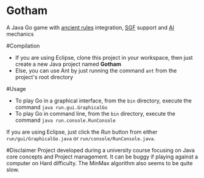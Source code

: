 Gotham
======

A Java Go game with [ancient rules](http://en.wikipedia.org/wiki/Rules_of_Go) integration, [SGF](http://en.wikipedia.org/wiki/Smart_Game_Format) support and [AI](http://en.wikipedia.org/wiki/Negamax) mechanics

#Compilation
- If you are using Eclipse, clone this project in your workspace, then just create a new Java project named **Gotham**
- Else, you can use Ant by just running the command ```ant``` from the project's root directory

#Usage
- To play Go in a graphical interface, from the ```bin``` directory, execute the command ```java run.gui.GraphicalGo```
- To play Go in command line, from the ```bin``` directory, execute the command ```java run.console.RunConsole```

If you are using Eclipse, just click the *Run* button from either ```run/gui/GraphicalGo.java``` or ```run/console/RunConsole.java```.

#Disclaimer
Project developed during a university course focusing on Java core concepts and Project management.
It can be buggy if playing against a computer on Hard difficulty. The MinMax algorithm also seems to be quite slow.
